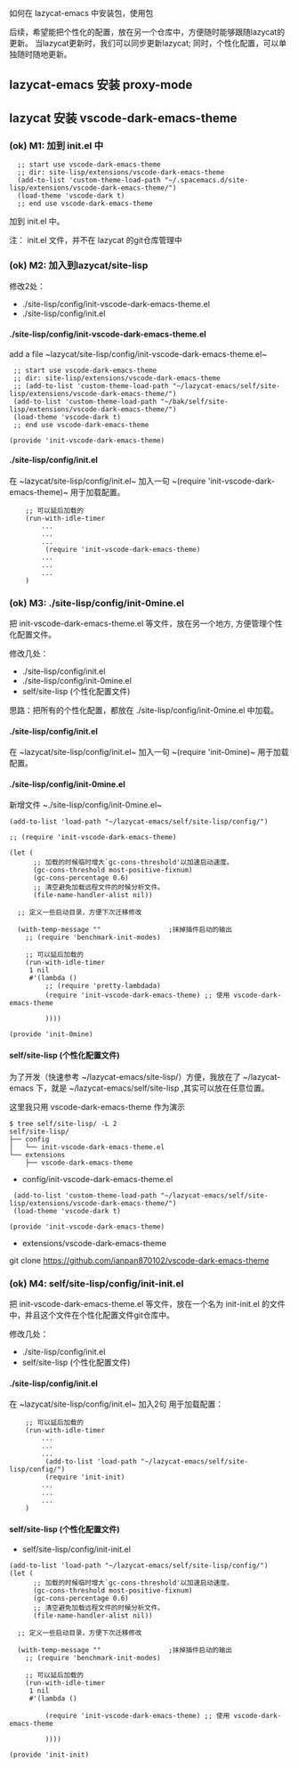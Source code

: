 如何在 lazycat-emacs 中安装包，使用包

后续，希望能把个性化的配置，放在另一个仓库中，方便随时能够跟随lazycat的更新。
当lazycat更新时，我们可以同步更新lazycat; 同时，个性化配置，可以单独随时随地更新。

## lazycat-emacs 安装 proxy-mode

## lazycat 安装 vscode-dark-emacs-theme

### (ok) M1: 加到 init.el 中

```
  ;; start use vscode-dark-emacs-theme
  ;; dir: site-lisp/extensions/vscode-dark-emacs-theme
  (add-to-list 'custom-theme-load-path "~/.spacemacs.d/site-lisp/extensions/vscode-dark-emacs-theme/")
  (load-theme 'vscode-dark t)
  ;; end use vscode-dark-emacs-theme
```

加到 init.el 中。

注： init.el 文件，并不在 lazycat 的git仓库管理中

### (ok) M2: 加入到lazycat/site-lisp

修改2处：

- ./site-lisp/config/init-vscode-dark-emacs-theme.el
- ./site-lisp/config/init.el

#### ./site-lisp/config/init-vscode-dark-emacs-theme.el

add a file ~lazycat/site-lisp/config/init-vscode-dark-emacs-theme.el~

```
 ;; start use vscode-dark-emacs-theme
 ;; dir: site-lisp/extensions/vscode-dark-emacs-theme
 ;; (add-to-list 'custom-theme-load-path "~/lazycat-emacs/self/site-lisp/extensions/vscode-dark-emacs-theme/")
 (add-to-list 'custom-theme-load-path "~/bak/self/site-lisp/extensions/vscode-dark-emacs-theme/")
 (load-theme 'vscode-dark t)
 ;; end use vscode-dark-emacs-theme

(provide 'init-vscode-dark-emacs-theme)
```

#### ./site-lisp/config/init.el

在 ~lazycat/site-lisp/config/init.el~ 加入一句 ~(require 'init-vscode-dark-emacs-theme)~ 用于加载配置。

```
    ;; 可以延后加载的
    (run-with-idle-timer
        ...
        ...
        ...
         (require 'init-vscode-dark-emacs-theme)
        ...
        ...
        ...
    )
```

### (ok) M3: ./site-lisp/config/init-0mine.el

把 init-vscode-dark-emacs-theme.el 等文件，放在另一个地方, 方便管理个性化配置文件。

修改几处：

- ./site-lisp/config/init.el
- ./site-lisp/config/init-0mine.el
- self/site-lisp (个性化配置文件)

思路：把所有的个性化配置，都放在 ./site-lisp/config/init-0mine.el 中加载。

#### ./site-lisp/config/init.el

在 ~lazycat/site-lisp/config/init.el~ 加入一句 ~(require 'init-0mine)~ 用于加载配置。

#### ./site-lisp/config/init-0mine.el

新增文件 ~./site-lisp/config/init-0mine.el~

```
(add-to-list 'load-path "~/lazycat-emacs/self/site-lisp/config/")

;; (require 'init-vscode-dark-emacs-theme)

(let (
      ;; 加载的时候临时增大`gc-cons-threshold'以加速启动速度。
      (gc-cons-threshold most-positive-fixnum)
      (gc-cons-percentage 0.6)
      ;; 清空避免加载远程文件的时候分析文件。
      (file-name-handler-alist nil))

  ;; 定义一些启动目录，方便下次迁移修改

  (with-temp-message ""                 ;抹掉插件启动的输出
    ;; (require 'benchmark-init-modes)

    ;; 可以延后加载的
    (run-with-idle-timer
     1 nil
     #'(lambda ()
         ;; (require 'pretty-lambdada)
         (require 'init-vscode-dark-emacs-theme) ;; 使用 vscode-dark-emacs-theme

         ))))

(provide 'init-0mine)
```

#### self/site-lisp (个性化配置文件)

为了开发（快速参考 ~/lazycat-emacs/site-lisp/）方便，我放在了 ~/lazycat-emacs 下，就是 ~/lazycat-emacs/self/site-lisp ,其实可以放在任意位置。

这里我只用 vscode-dark-emacs-theme 作为演示

```shell
$ tree self/site-lisp/ -L 2
self/site-lisp/
├── config
│   └── init-vscode-dark-emacs-theme.el
└── extensions
    ├── vscode-dark-emacs-theme
```

- config/init-vscode-dark-emacs-theme.el

```
 (add-to-list 'custom-theme-load-path "~/lazycat-emacs/self/site-lisp/extensions/vscode-dark-emacs-theme/")
 (load-theme 'vscode-dark t)

(provide 'init-vscode-dark-emacs-theme)
```

- extensions/vscode-dark-emacs-theme

git clone https://github.com/ianpan870102/vscode-dark-emacs-theme


### (ok) M4: self/site-lisp/config/init-init.el

把 init-vscode-dark-emacs-theme.el 等文件，放在一个名为 init-init.el 的文件中，并且这个文件在个性化配置文件git仓库中。

修改几处：

- ./site-lisp/config/init.el
- self/site-lisp (个性化配置文件)

#### ./site-lisp/config/init.el

在 ~lazycat/site-lisp/config/init.el~ 加入2句 用于加载配置：

```
    ;; 可以延后加载的
    (run-with-idle-timer
        ...
        ...
        ...
         (add-to-list 'load-path "~/lazycat-emacs/self/site-lisp/config/")
         (require 'init-init)
        ...
        ...
        ...
    )
```
#### self/site-lisp (个性化配置文件)

- self/site-lisp/config/init-init.el

```
(add-to-list 'load-path "~/lazycat-emacs/self/site-lisp/config/")
(let (
      ;; 加载的时候临时增大`gc-cons-threshold'以加速启动速度。
      (gc-cons-threshold most-positive-fixnum)
      (gc-cons-percentage 0.6)
      ;; 清空避免加载远程文件的时候分析文件。
      (file-name-handler-alist nil))

  ;; 定义一些启动目录，方便下次迁移修改

  (with-temp-message ""                 ;抹掉插件启动的输出
    ;; (require 'benchmark-init-modes)

    ;; 可以延后加载的
    (run-with-idle-timer
     1 nil
     #'(lambda ()

         (require 'init-vscode-dark-emacs-theme) ;; 使用 vscode-dark-emacs-theme

         ))))

(provide 'init-init)
```
